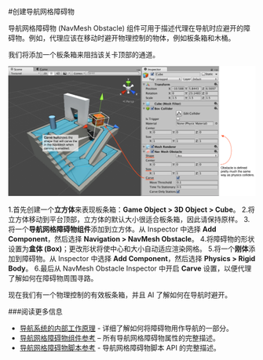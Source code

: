 #创建导航网格障碍物

导航网格障碍物 (NavMesh Obstacle) 组件可用于描述代理在导航时应避开的障碍物。例如，代理应该在移动时避开物理控制的物体，例如板条箱和木桶。

我们将添加一个板条箱来阻挡该关卡顶部的通道。

![](../uploads/Main/NavMeshObstacleSetup.svg) 

1.首先创建一个**立方体**来表现板条箱：__Game Object &gt; 3D Object &gt; Cube__。
2.将立方体移动到平台顶部，立方体的默认大小很适合板条箱，因此请保持原样。
3.将一个**导航网格障碍物组件**添加到立方体。从 Inspector 中选择 **Add Component**，然后选择 **Navigation &gt; NavMesh Obstacle**。
4.将障碍物的形状设置为**盒体 (Box)**；更改形状将使中心和大小自动适应渲染网格。
5.将一个**刚体**添加到障碍物。从 Inspector 中选择 **Add Component**，然后选择 **Physics &gt; Rigid Body**。
6.最后从 NavMesh Obstacle Inspector 中开启 **Carve** 设置，以便代理了解如何在障碍物周围寻路。

现在我们有一个物理控制的有效板条箱，并且 AI 了解如何在导航时避开。

###阅读更多信息

- [导航系统的内部工作原理](nav-InnerWorkings.html) - 详细了解如何将障碍物用作导航的一部分。
- [导航网格障碍物组件参考](class-NavMeshObstacle.html) – 所有导航网格障碍物属性的完整描述。
- [导航网格障碍物脚本参考](../ScriptReference/AI.NavMeshObstacle.html) - 导航网格障碍物脚本 API 的完整描述。
